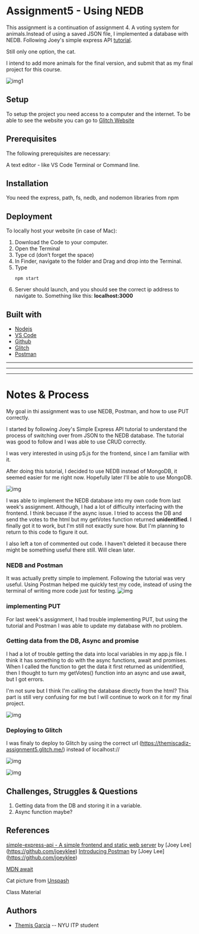 <!-- Every README should start with an H1 -->
# Assignment5 - Using NEDB 
<!-- A one sentence description of the project or assignment -->
This assignment is a continuation of assignment 4. A voting system for animals.Instead of using a saved JSON file, I implemented a database with NEDB. Following Joey's simple express API [tutorial](https://github.com/joeyklee/simple-express-api).

Still only one option, the cat.

I intend to add more animals for the final version, and submit that as my final project for this course.


![img1]()

<!-- It is good practice to add an about or summary -->

<!-- It is essential to describe how to set up your project -->
## Setup
To setup the project you need access to a computer and the internet. 
To be able to see the website you can go to [Glitch Website](https://glitch.com/~themiscadiz-assignment5)

<!-- Any knowledge or tools you will need before hand -->
## Prerequisites

The following prerequisites are necessary:

A text editor - like VS Code
Terminal or Command line.

<!-- any installation needs should be defined -->
## Installation
You need the express, path, fs, nedb, and nodemon libraries from npm

<!-- Notes about the deployment -->
## Deployment

To locally host your website (in case of Mac):

1. Download the Code to your computer.
2. Open the Terminal
3. Type cd (don’t forget the space)
4. In Finder, navigate to the folder and Drag and drop into the Terminal.
5. Type <pre><code>npm start</code>
6. Server should launch, and you should see the correct ip address to navigate to. Something like this: **localhost:3000**  

## Built with
* [Nodejs](https://nodejs.org/en/)
* [VS Code](https://code.visualstudio.com/)
* [Github](https://github.com)
* [Glitch](https://glitch.com/)
* [Postman](https://www.postman.com/downloads/)

***
***
***

<!-- For your assignments you might consider  -->
# Notes & Process
My goal in thi assignment was to use NEDB, Postman, and how to use PUT correctly.

I started by following Joey's Simple Express API tutorial to understand the process of switching over from JSON to the NEDB database. The tutorial was good to follow and I was able to use CRUD correctly. 

I was very interested in using p5.js for the frontend, since I am familiar with it.

After doing this tutorial, I decided to use NEDB instead of MongoDB, it seemed easier for me right now. Hopefully later I'll be able to use MongoDB.

![img]()

I was able to implement the NEDB database into my own code from last week's assignment. Although, I had a lot of difficulty interfacing with the frontend. I think becuase if the async issue. I tried to access the DB and send the votes to the html but my getVotes function returned **unidentified**. I finally got it to work, but I'm still not exactly sure how. But I'm planning to return to this code to figure it out.

I also left a ton of commented out code. I haven't deleted it because there might be something useful there still. Will clean later.

### NEDB and Postman
It was actually pretty simple to implement. Following the tutorial was very useful. Using Postman helped me quickly test my code, instead of using the terminal of writing more code just for testing.
![img]()


### implementing PUT
For last week's assignment, I had trouble implementing PUT, but using the tutorial and Postman I was able to update my database with no problem.

### Getting data from the DB, Async and promise
I had a lot of trouble getting the data into local variables in my app.js file. I think it has something to do with the async functions, await and promises. When I called the function to get the data it first returned as unidentified, then I thought to turn my getVotes() function into an async and use await, but I got errors. 

I'm not sure but I think I'm calling the database directly from the html? This part is still very confusing for me but I will continue to work on it for my final project.

![img]()


### Deploying to Glitch
I was finaly to deploy to Glitch by using the correct url (https://themiscadiz-assignment5.glitch.me/) instead of localhost://

![img]()

![img]()




## Challenges, Struggles & Questions
1. Getting data from the DB and storing it in a variable.
2. Async function maybe?

<!-- References for resources and inspiration -->
## References

[simple-express-api - A simple frontend and static web server](https://github.com/joeyklee/simple-express-api) by [Joey Lee] (https://github.com/joeyklee)
[Introducing Postman](https://github.com/joeyklee/simple-express-api#introducing-postman) by [Joey Lee] (https://github.com/joeyklee)

[MDN await](https://developer.mozilla.org/en-US/docs/Web/JavaScript/Reference/Operators/await)

Cat picture from [Unspash](https://unsplash.com/s/photos/cat)

Class Material

## Authors
* [Themis Garcia](https://github.com/themiscadiz) -- NYU ITP student
